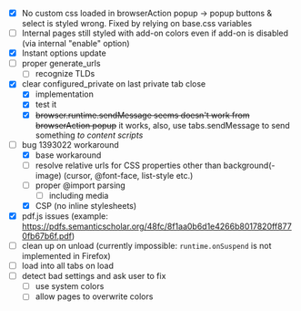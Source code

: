 - [x] No custom css loaded in browserAction popup → popup buttons & select is styled wrong. Fixed by relying on base.css variables
- [ ] Internal pages still styled with add-on colors even if add-on is disabled (via internal "enable" option)
- [x] Instant options update
- [ ] proper generate_urls
  - [ ] recognize TLDs
- [x] clear configured_private on last private tab close
  - [x] implementation
  - [x] test it
  - [x] ~~browser.runtime.sendMessage seems doesn't work from browserAction popup~~ it works, also, use tabs.sendMessage to send something _to content scripts_
- [ ] bug 1393022 workaround
  - [x] base workaround
  - [ ] resolve relative urls for CSS properties other than background(-image) (cursor, @font-face, list-style etc.)
  - [ ] proper @import parsing
    - [ ] including media
  - [x] CSP (no inline stylesheets)
- [x] pdf.js issues (example: https://pdfs.semanticscholar.org/48fc/8f1aa0b6d1e4266b8017820ff8770fb67b6f.pdf)
- [ ] clean up on unload (currently impossible: `runtime.onSuspend` is not implemented in Firefox)
- [ ] load into all tabs on load
- [ ] detect bad settings and ask user to fix
  - [ ] use system colors
  - [ ] allow pages to overwrite colors
